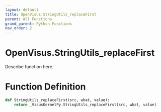 ```yaml
---
layout: default
title: OpenVisus.StringUtils_replaceFirst
parent: All Functions
grand_parent: Python Functions
nav_order: 2
---
```


# OpenVisus.StringUtils_replaceFirst

Describe function here.

# Function Definition

```python
def StringUtils_replaceFirst(src, what, value):
    return _VisusKernelPy.StringUtils_replaceFirst(src, what, value)
```